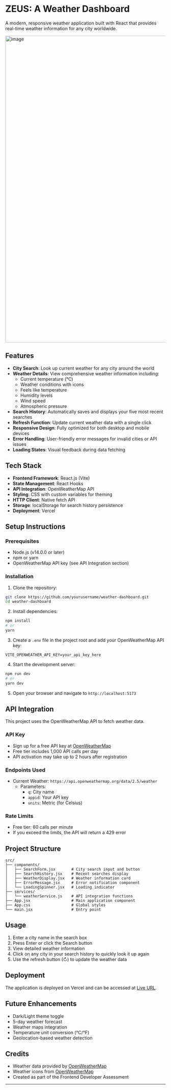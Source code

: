 # ZEUS: A Weather Dashboard

A modern, responsive weather application built with React that provides real-time weather information for any city worldwide.

<img width="960" alt="image" src="https://ik.imagekit.io/Eattendancehostel23/Screenshot%202025-04-09%20223001.png?updatedAt=1744218074815">

## Features

- **City Search**: Look up current weather for any city around the world
- **Weather Details**: View comprehensive weather information including:
  - Current temperature (°C)
  - Weather conditions with icons
  - Feels like temperature
  - Humidity levels
  - Wind speed
  - Atmospheric pressure
- **Search History**: Automatically saves and displays your five most recent searches
- **Refresh Function**: Update current weather data with a single click
- **Responsive Design**: Fully optimized for both desktop and mobile devices
- **Error Handling**: User-friendly error messages for invalid cities or API issues
- **Loading States**: Visual feedback during data fetching

## Tech Stack

- **Frontend Framework**: React.js (Vite)
- **State Management**: React Hooks
- **API Integration**: OpenWeatherMap API
- **Styling**: CSS with custom variables for theming
- **HTTP Client**: Native fetch API
- **Storage**: localStorage for search history persistence
- **Deployment**: Vercel

## Setup Instructions

### Prerequisites

- Node.js (v14.0.0 or later)
- npm or yarn
- OpenWeatherMap API key (see API Integration section)

### Installation

1. Clone the repository:

```bash
git clone https://github.com/yourusername/weather-dashboard.git
cd weather-dashboard
```

2. Install dependencies:

```bash
npm install
# or
yarn
```

3. Create a `.env` file in the project root and add your OpenWeatherMap API key:

```
VITE_OPENWEATHER_API_KEY=your_api_key_here
```

4. Start the development server:

```bash
npm run dev
# or
yarn dev
```

5. Open your browser and navigate to `http://localhost:5173`

## API Integration

This project uses the OpenWeatherMap API to fetch weather data.

### API Key

- Sign up for a free API key at [OpenWeatherMap](https://openweathermap.org/api)
- Free tier includes 1,000 API calls per day
- API activation may take up to 2 hours after registration

### Endpoints Used

- Current Weather: `https://api.openweathermap.org/data/2.5/weather`
  - Parameters:
    - `q`: City name
    - `appid`: Your API key
    - `units`: Metric (for Celsius)

### Rate Limits

- Free tier: 60 calls per minute
- If you exceed the limits, the API will return a 429 error

## Project Structure

```
src/
├── components/
│   ├── SearchForm.jsx       # City search input and button
│   ├── SearchHistory.jsx    # Recent searches display
│   ├── WeatherDisplay.jsx   # Weather information card
│   ├── ErrorMessage.jsx     # Error notification component
│   └── LoadingSpinner.jsx   # Loading indicator
├── services/
│   └── weatherService.js    # API integration functions
├── App.jsx                  # Main application component
├── App.css                  # Global styles
└── main.jsx                 # Entry point
```

## Usage

1. Enter a city name in the search box
2. Press Enter or click the Search button
3. View detailed weather information
4. Click on any city in your search history to quickly look it up again
5. Use the refresh button (↻) to update the weather data

## Deployment

The application is deployed on Vercel and can be accessed at [Live URL](https://weather-app-one-brown-76.vercel.app/).

## Future Enhancements

- Dark/Light theme toggle
- 5-day weather forecast
- Weather maps integration
- Temperature unit conversion (°C/°F)
- Geolocation-based weather detection

## Credits

- Weather data provided by [OpenWeatherMap](https://openweathermap.org/)
- Weather icons from [OpenWeatherMap](https://openweathermap.org/weather-conditions)
- Created as part of the Frontend Developer Assessment

---

